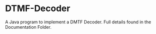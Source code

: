 # DTMF-Decoder
A Java program to implement a DMTF Decoder.
Full details found in the Documentation Folder.
